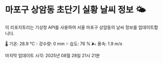 
# 마포구 상암동 초단기 실황 날씨 정보 🌤️

이 리포지토리는 기상청 API를 사용하여 서울 마포구 상암동의 날씨 정보를 업데이트합니다. 

🌡️ 기온: 28.9 ℃
💧 강수량: 0 mm
💦 습도: 76 %
🌬️ 풍속: 1.9 m/s

마지막 업데이트 시각: 2025년 08월 28일 21시 21분    
